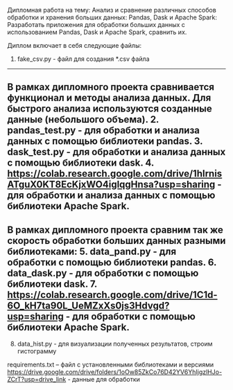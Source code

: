 Дипломная работа на тему:
Анализ и сравнение различных способов обработки и хранения больших данных: Pandas, Dask и Apache Spark: 
Разработать приложения для обработки больших данных с использованием Pandas, Dask и Apache Spark, сравнить их.

Диплом включает в себя следующие файлы:
1. fake_csv.py - файл для создания *.csv файла
---------
В рамках дипломного проекта сравнивается функционал и методы анализа данных. Для быстрого анализа используются созданные данные (небольшого объема).
2. pandas_test.py - для обработки и анализа данных с помощью библиотеки pandas.
3. dask_test.py - для обработки и анализа данных с помощью библиотеки dask.
4. https://colab.research.google.com/drive/1hIrnisATguX0KT8EcKjxWO4iglqgHnsa?usp=sharing  - для обработки и анализа данных с помощью библиотеки Apache Spark.
---------
В рамках дипломного проекта сравним так же скорость обработки больших данных разными библиотеками:
5. data_pand.py - для обработки с помощью библиотеки pandas.
6. data_dask.py - для обработки с помощью библиотеки dask.
7. https://colab.research.google.com/drive/1C1d-6O_kH7ta90L_UeMZxXs0js3Hdvgd?usp=sharing - для обработки с помощью библиотеки Apache Spark.
---------

8. data_hist.py - для визуализации полученных результатов, строим гистограмму 

requirements.txt – файл с установленными библиотеками и версиями
https://drive.google.com/drive/folders/1oOw85ZkCo76D42YV6YhIjgzlHJo-ZCrT?usp=drive_link - данные для обработки

